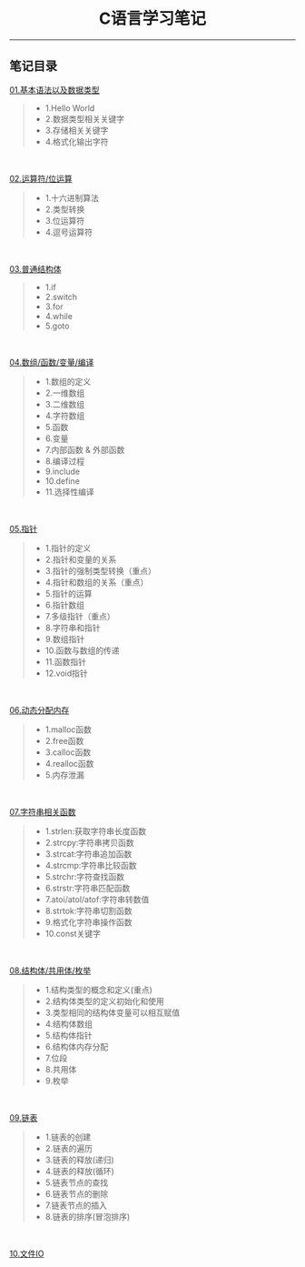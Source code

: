 <h1 align="center">C语言学习笔记</h1>
<hr>

## 笔记目录

[01.基本语法以及数据类型](./01-study/main.c)
> * 1.Hello World
> * 2.数据类型相关关键字
> * 3.存储相关关键字
> * 4.格式化输出字符

<br>

[02.运算符/位运算](./02-study/main.c)
> * 1.十六进制算法
> * 2.类型转换
> * 3.位运算符
> * 4.逗号运算符

<br>

[03.普通结构体](./03-study/main.c)
> * 1.if
> * 2.switch
> * 3.for
> * 4.while
> * 5.goto

<br>

[04.数组/函数/变量/编译](./04-study/main.c)
> * 1.数组的定义
> * 2.一维数组
> * 3.二维数组
> * 4.字符数组
> * 5.函数
> * 6.变量
> * 7.内部函数 & 外部函数
> * 8.编译过程
> * 9.include
> * 10.define
> * 11.选择性编译

<br>

[05.指针](./05-study/main.c)
> * 1.指针的定义
> * 2.指针和变量的关系
> * 3.指针的强制类型转换（重点）
> * 4.指针和数组的关系（重点）
> * 5.指针的运算
> * 6.指针数组
> * 7.多级指针（重点）
> * 8.字符串和指针
> * 9.数组指针
> * 10.函数与数组的传递
> * 11.函数指针
> * 12.void指针

<br>

[06.动态分配内存](./06-study/main.c)
> * 1.malloc函数
> * 2.free函数
> * 3.calloc函数
> * 4.realloc函数
> * 5.内存泄漏

<br>

[07.字符串相关函数](./07-study/main.c)
> * 1.strlen:获取字符串长度函数
> * 2.strcpy:字符串拷贝函数
> * 3.strcat:字符串追加函数
> * 4.strcmp:字符串比较函数
> * 5.strchr:字符查找函数
> * 6.strstr:字符串匹配函数
> * 7.atoi/atol/atof:字符串转数值
> * 8.strtok:字符串切割函数
> * 9.格式化字符串操作函数
> * 10.const关键字

<br>

[08.结构体/共用体/枚举](./08-study/main.c)
> * 1.结构类型的概念和定义(重点)
> * 2.结构体类型的定义初始化和使用
> * 3.类型相同的结构体变量可以相互赋值
> * 4.结构体数组
> * 5.结构体指针
> * 6.结构体内存分配
> * 7.位段
> * 8.共用体
> * 9.枚举

<br>

[09.链表](./09-study/main.c)
> * 1.链表的创建
> * 2.链表的遍历
> * 3.链表的释放(递归)
> * 4.链表的释放(循环)
> * 5.链表节点的查找
> * 6.链表节点的删除
> * 7.链表节点的插入
> * 8.链表的排序(冒泡排序)

<br>

[10.文件IO](./10-study/main.c)

